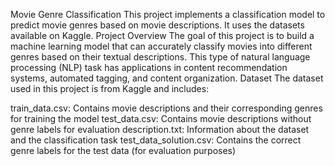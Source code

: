Movie Genre Classification
This project implements a classification model to predict movie genres based on movie descriptions. It uses the datasets available on Kaggle.
Project Overview
The goal of this project is to build a machine learning model that can accurately classify movies into different genres based on their textual descriptions. This type of natural language processing (NLP) task has applications in content recommendation systems, automated tagging, and content organization.
Dataset
The dataset used in this project is from Kaggle and includes:

train_data.csv: Contains movie descriptions and their corresponding genres for training the model
test_data.csv: Contains movie descriptions without genre labels for evaluation
description.txt: Information about the dataset and the classification task
test_data_solution.csv: Contains the correct genre labels for the test data (for evaluation purposes)
